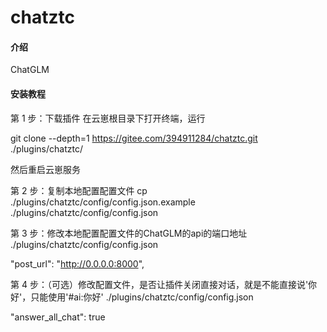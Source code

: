 # chatztc

#### 介绍
ChatGLM
#### 安装教程

第 1 步：下载插件
在云崽根目录下打开终端，运行

git clone --depth=1 https://gitee.com/394911284/chatztc.git ./plugins/chatztc/

然后重启云崽服务


第 2 步：复制本地配置配置文件
cp ./plugins/chatztc/config/config.json.example ./plugins/chatztc/config/config.json

第 3 步：修改本地配置配置文件的ChatGLM的api的端口地址
./plugins/chatztc/config/config.json

"post_url": "http://0.0.0.0:8000",

第 4 步：（可选）修改配置文件，是否让插件关闭直接对话，就是不能直接说'你好'，只能使用'#ai:你好'
./plugins/chatztc/config/config.json

"answer_all_chat": true


